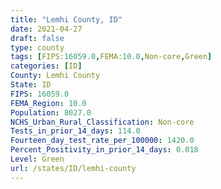 ```yaml
---
title: "Lemhi County, ID"
date: 2021-04-27
draft: false
type: county
tags: [FIPS:16059.0,FEMA:10.0,Non-core,Green]
categories: [ID]
County: Lemhi County
State: ID
FIPS: 16059.0
FEMA_Region: 10.0
Population: 8027.0
NCHS_Urban_Rural_Classification: Non-core
Tests_in_prior_14_days: 114.0
Fourteen_day_test_rate_per_100000: 1420.0
Percent_Positivity_in_prior_14_days: 0.018
Level: Green
url: /states/ID/lemhi-county
---
```



